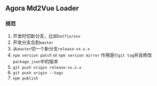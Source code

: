 ## Agora Md2Vue Loader


### 规范
1. 开发时切新分支，比如`hotfix/xxx`
2. 开发分支合到`master`
3. 从`master`切一个新分支`release-vx.x.x`
4. `npm version patch` or `npm version mirror` 作用是`打git tag`并且修改`package.json`中的版本
5. `git push origin release-vx.x.x`
5. `git push origin --tags`
6. `npm publish`